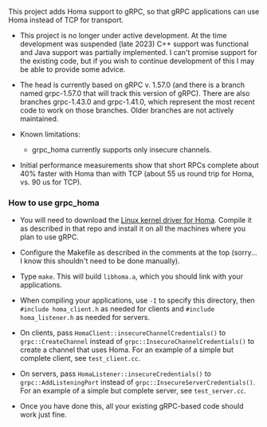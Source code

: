 This project adds Homa support to gRPC, so that gRPC applications can use
Homa instead of TCP for transport.

- This project is no longer under active development. At the time development
  was suspended (late 2023) C++ support was functional and Java support
  was partially implemented. I can't promise support for the existing
  code, but if you wish to continue development of this I may be able
  to provide some advice.

- The head is currently based on gRPC v. 1.57.0 (and there is a branch
  named grpc-1.57.0 that will track this version of gRPC). There are
  also branches grpc-1.43.0 and grpc-1.41.0, which represent the
  most recent code to work on those branches. Older branches are not
  actively maintained.

- Known limitations:
  - grpc_homa currently supports only insecure channels.

- Initial performance measurements show that short RPCs complete about
  40% faster with Homa than with TCP (about 55 us round trip for Homa,
  vs. 90 us for TCP).

### How to use grpc_homa
- You will need to download the
  [Linux kernel driver for Homa](https://github.com/PlatformLab/HomaModule).
  Compile it as described in that repo and install it on all the machines
  where you plan to use gRPC.

- Configure the Makefile as described in the comments at the top (sorry...
  I know this shouldn't need to be done manually).

- Type `make`. This will build `libhoma.a`, which you should link with
  your applications.

- When compiling your applications, use `-I` to specify this directory,
  then `#include homa_client.h` as needed for clients and
  `#include homa_listener.h` as needed for servers.

- On clients, pass `HomaClient::insecureChannelCredentials()` to
  `grpc::CreateChannel` instead of `grpc::InsecureChannelCredentials()`
  to create a channel that uses Homa.
  For an example of a simple but complete client, see `test_client.cc`.

- On servers, pass `HomaListener::insecureCredentials()` to
  `grpc::AddListeningPort` instead of `grpc::InsecureServerCredentials()`.
  For an example of a simple but complete server, see `test_server.cc`.

- Once you have done this, all your existing gRPC-based code should
  work just fine.
